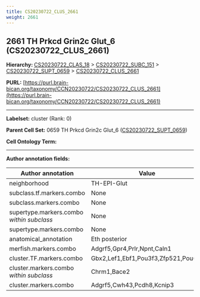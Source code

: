```yaml
---
title: CS20230722_CLUS_2661
weight: 2661
---
```

## 2661 TH Prkcd Grin2c Glut_6 (CS20230722_CLUS_2661)
<b>Hierarchy: </b>
[CS20230722_CLAS_18](../CS20230722_CLAS_18) >
[CS20230722_SUBC_151](../CS20230722_SUBC_151) >
[CS20230722_SUPT_0659](../CS20230722_SUPT_0659) >
[CS20230722_CLUS_2661](../CS20230722_CLUS_2661)

**PURL:** [https://purl.brain-bican.org/taxonomy/CCN20230722/CS20230722_CLUS_2661](https://purl.brain-bican.org/taxonomy/CCN20230722/CS20230722_CLUS_2661)

---


**Labelset:** cluster (Rank: 0)

**Parent Cell Set:** 0659 TH Prkcd Grin2c Glut_6 ([CS20230722_SUPT_0659](../CS20230722_SUPT_0659))



**Cell Ontology Term:** 

[MARKER GENES.]: #


---

[TRANSFERRED ANNOTATIONS.]: #


[AUTHOR ANNOTATION FIELDS.]: #


**Author annotation fields:**

| Author annotation | Value |
|-------------------|-------|
|neighborhood|TH-EPI-Glut|
|subclass.tf.markers.combo|None|
|subclass.markers.combo|None|
|supertype.markers.combo _within subclass_|None|
|supertype.markers.combo|None|
|anatomical_annotation|Eth posterior|
|merfish.markers.combo|Adgrf5,Gpr4,Prlr,Npnt,Caln1|
|cluster.TF.markers.combo|Gbx2,Lef1,Ebf1,Pou3f3,Zfp521,Pou6f2|
|cluster.markers.combo _within subclass_|Chrm1,Bace2|
|cluster.markers.combo|Adgrf5,Cwh43,Pcdh8,Kcnip3|
